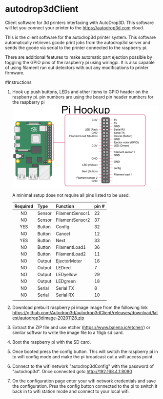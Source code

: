 # autodrop3dClient
Client software for 3d printers interfacing with AutoDrop3D. This software will let you connect your printer to the https://autodrop3d.com cloud.


This is the client software for the autodrop3d printer system.
This software automatically retrieves gcode print jobs from the autodrop3d server and sends the gcode via serial to the printer connected to the raspberry pi.

There are additional features to make automatic part ejection possible by toggling the GPIO pins of the raspberry pi using wiringpi. It is also capable of using filament run out detectors with out any modifications to printer firmware.


#Instructions 
1) Hook up push buttons, LEDs and other items to GPIO header on the raspberry pi. 
    pin numbers are using the board pin header numbers for the raspberry pi
    ![Image description](hookup.png)

    A minimal setup dose not require all pins listed to be used. 

    | Required | Type   | Function        | pin # |
    |:--------:|--------|-----------------|-------|
    | NO       | Sensor | FilamentSensor1 | 22    |
    | NO       | Sensor | FilamentSensor2 | 37    |
    | YES      | Button | Config          | 32    |
    | NO       | Button | Cancel          | 12    |
    | YES      | Button | Next            | 33    |
    | NO       | Button | FilamentLoad1   | 36    |
    | NO       | Button | FilamentLoad2   | 11    |
    | NO       | Output | EjectorMotor    | 16    |
    | NO       | Output | LEDred          | 7     |
    | NO       | Output | LEDyellow       | 29    |
    | NO       | Output | LEDgreen        | 18    |
    | NO       | Serial | Serial TX       | 8     |
    | NO       | Serial | Serial RX       | 10    |
    |          |        |                 |       |
    

    
2) Download prebuilt raspberry pi image image from the following link
https://github.com/Autodrop3d/autodrop3dClient/releases/download/latest/autodrop3dimage-20201128.zip

3) Extract the ZIP file and use etcher (https://www.balena.io/etcher/) or similar softwar to write the image file to a 16gb sd card.

4) Boot the raspberry pi with the SD card.

5) Once booted press the config button. This will switch the raspberry pi in to wifi config mode and make the pi broadcast out a wifi access point.

6) Connect to the wifi network "autodrop3dConfig" with the password of "autodrop3d". Once connected goto http://192.168.4.1:8080

7) On the configuration page enter your wifi network credentials and save the configuration. Pres the config button connected to the pi to switch it back in to wifi station mode and connect to your local wifi. 

